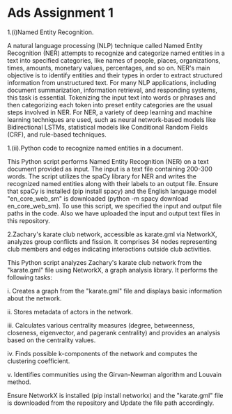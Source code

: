 # Ads Assignment 1

1.(i)Named Entity Recognition.

A natural language processing (NLP) technique called Named Entity Recognition (NER) attempts to recognize and categorize named entities in a text into specified categories, like names of people, places, organizations, times, amounts, monetary values, percentages, and so on. NER's main objective is to identify entities and their types in order to extract structured information from unstructured text. For many NLP applications, including document summarization, information retrieval, and responding systems, this task is essential. Tokenizing the input text into words or phrases and then categorizing each token into preset entity categories are the usual steps involved in NER. For NER, a variety of deep learning and machine learning techniques are used, such as neural network-based models like Bidirectional LSTMs, statistical models like Conditional Random Fields (CRF), and rule-based techniques.

1.(ii).Python code to recognize named entities in a document.

This Python script performs Named Entity Recognition (NER) on a text document provided as input. The input is a text file containing 200-300 words. The script utilizes the spaCy library for NER and writes the recognized named entities along with their labels to an output file. Ensure that spaCy is installed (pip install spacy) and the English language model "en_core_web_sm" is downloaded (python -m spacy download en_core_web_sm). To use this script, we specified the input and output file paths in the code. Also we have uploaded the input and output text files in this repository.

2.Zachary's karate club network, accessible as karate.gml via NetworkX, analyzes group conflicts and fission. It comprises 34 nodes representing club members and edges indicating interactions outside club activities.

This Python script analyzes Zachary's karate club network from the "karate.gml" file using NetworkX, a graph analysis library. It performs the following tasks:

i. Creates a graph from the "karate.gml" file and displays basic information about the network.

ii. Stores metadata of actors in the network.

iii. Calculates various centrality measures (degree, betweenness, closeness, eigenvector, and pagerank centrality) and provides an analysis based on the centrality values.

iv. Finds possible k-components of the network and computes the clustering coefficient.

v. Identifies communities using the Girvan-Newman algorithm and Louvain method.

Ensure NetworkX is installed (pip install networkx) and the "karate.gml" file is downloaded from the repository and Update the file path accordingly.
